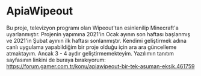 # ApiaWipeout
Bu proje, televizyon programı olan Wipeout'tan esinlenilip Minecraft'a uyarlanmıştır.
Projenin yapımına 2021'in Ocak ayının son haftası başlanmış ve 2021'in Şubat ayının ilk haftası sonlanmıştır. Kendimi geliştirmek adına canlı uygulama yapabildiğim bir proje olduğu için ara ara güncelleme atmaktayım. Ancak 3 - 4 aydır geliştirmemekteyim.
Yazılımın tanıtım sayfasının linkini de buraya bırakıyorum: https://forum.gamer.com.tr/konu/apiawipeout-bir-tek-asuman-eksik.461759
